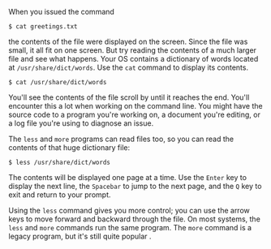 When you issued the command


~~~command
$ cat greetings.txt
~~~

the contents of the file were displayed on the screen. Since the file was small, it all fit on one screen. But try reading the contents of a much larger file and see what happens. Your OS contains a dictionary of words located at `/usr/share/dict/words`. Use the `cat` command to display its contents.


~~~command
$ cat /usr/share/dict/words
~~~

You'll see the contents of the file scroll by until it reaches the end. You'll encounter this a lot when working on the command line. You might have the source code to a program you're working on, a document you're editing, or a log file you're using to diagnose an issue.

The `less` and `more` programs can read files too, so you can read the contents of that huge dictionary file:

~~~command
$ less /usr/share/dict/words
~~~


The contents will be displayed one page at a time. Use the `Enter` key to display the next line, the `Spacebar` to jump to the next page, and the `Q` key to exit and return to your prompt.

Using the `less` command gives you more control; you can use the arrow keys to move forward and backward through the file. On most systems, the `less` and `more` commands run the same program. The `more` command is a legacy program, but it's still quite popular .

